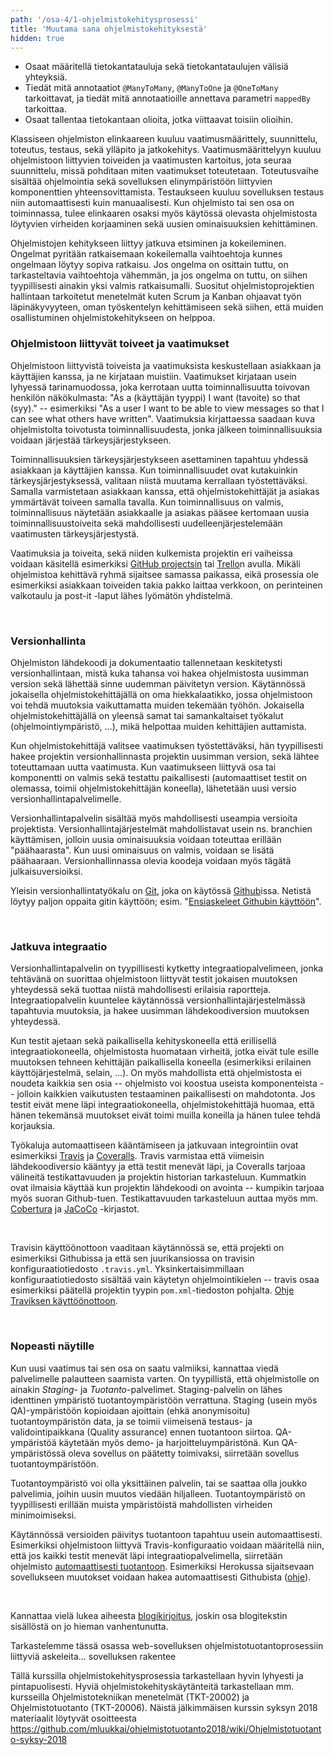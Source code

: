 ```yaml
---
path: '/osa-4/1-ohjelmistokehitysprosessi'
title: 'Muutama sana ohjelmistokehityksestä'
hidden: true
---
```


<text-box variant='learningObjectives' name='Oppimistavoitteet'>

- Osaat määritellä tietokantatauluja sekä tietokantataulujen välisiä yhteyksiä.
- Tiedät mitä annotaatiot `@ManyToMany`, `@ManyToOne` ja `@OneToMany` tarkoittavat, ja tiedät mitä annotaatioille annettava parametri `mappedBy` tarkoittaa.
- Osaat tallentaa tietokantaan olioita, jotka viittaavat toisiin olioihin.

</text-box>

Klassiseen ohjelmiston elinkaareen kuuluu vaatimusmäärittely, suunnittelu, toteutus, testaus, sekä ylläpito ja jatkokehitys. Vaatimusmäärittelyyn kuuluu ohjelmistoon liittyvien toiveiden ja vaatimusten kartoitus, jota seuraa suunnittelu, missä pohditaan miten vaatimukset toteutetaan. Toteutusvaihe sisältää ohjelmointia sekä sovelluksen elinympäristöön liittyvien komponenttien yhteensovittamista. Testaukseen kuuluu sovelluksen testaus niin automaattisesti kuin manuaalisesti. Kun ohjelmisto tai sen osa on toiminnassa, tulee elinkaaren osaksi myös käytössä olevasta ohjelmistosta löytyvien virheiden korjaaminen sekä uusien ominaisuuksien kehittäminen.


Ohjelmistojen kehitykseen liittyy jatkuva etsiminen ja kokeileminen. Ongelmat pyritään ratkaisemaan kokeilemalla vaihtoehtoja kunnes ongelmaan löytyy sopiva ratkaisu. Jos ongelma on osittain tuttu, on tarkasteltavia vaihtoehtoja vähemmän, ja jos ongelma on tuttu, on siihen tyypillisesti ainakin yksi valmis ratkaisumalli. Suositut ohjelmistoprojektien hallintaan tarkoitetut menetelmät kuten Scrum ja Kanban ohjaavat työn läpinäkyvyyteen, oman työskentelyn kehittämiseen sekä siihen, että muiden osallistuminen ohjelmistokehitykseen on helppoa.


### Ohjelmistoon liittyvät toiveet ja vaatimukset

Ohjelmistoon liittyvistä toiveista ja vaatimuksista keskustellaan asiakkaan ja käyttäjien kanssa, ja ne kirjataan muistiin. Vaatimukset kirjataan usein lyhyessä tarinamuodossa, joka kerrotaan uutta toiminnallisuutta toivovan henkilön näkökulmasta: "As a (käyttäjän tyyppi) I want (tavoite) so that (syy)." -- esimerkiksi "As a user I want to be able to view messages so that I can see what others have written". Vaatimuksia kirjattaessa saadaan kuva ohjelmistolta toivotusta toiminnallisuudesta, jonka jälkeen toiminnallisuuksia voidaan järjestää tärkeysjärjestykseen.


Toiminnallisuuksien tärkeysjärjestykseen asettaminen tapahtuu yhdessä asiakkaan ja käyttäjien kanssa. Kun toiminnallisuudet ovat kutakuinkin tärkeysjärjestyksessä, valitaan niistä muutama kerrallaan työstettäväksi. Samalla varmistetaan asiakkaan kanssa, että ohjelmistokehittäjät ja asiakas ymmärtävät toiveen samalla tavalla. Kun toiminnallisuus on valmis, toiminnallisuus näytetään asiakkaalle ja asiakas pääsee kertomaan uusia toiminnallisuustoiveita sekä mahdollisesti uudelleenjärjestelemään vaatimusten tärkeysjärjestystä.


Vaatimuksia ja toiveita, sekä niiden kulkemista projektin eri vaiheissa voidaan käsitellä esimerkiksi <a href="https://help.github.com/en/articles/about-project-boards" target="_blank">GitHub projectsin</a> tai <a href="https://trello.com/" target="_blank">Trello</a>n avulla. Mikäli ohjelmistoa kehittävä ryhmä sijaitsee samassa paikassa, eikä prosessia ole esimerkiksi asiakkaan toiveiden takia pakko laittaa verkkoon, on perinteinen valkotaulu ja post-it -laput lähes lyömätön yhdistelmä.

<br/>

### Versionhallinta

Ohjelmiston lähdekoodi ja dokumentaatio tallennetaan keskitetysti versionhallintaan, mistä kuka tahansa voi hakea ohjelmistosta uusimman version sekä lähettää sinne uudemman päivitetyn version. Käytännössä jokaisella ohjelmistokehittäjällä on oma hiekkalaatikko, jossa ohjelmistoon voi tehdä muutoksia vaikuttamatta muiden tekemään työhön. Jokaisella ohjelmistokehittäjällä on yleensä samat tai samankaltaiset työkalut (ohjelmointiympäristö, ...), mikä helpottaa muiden kehittäjien auttamista.


Kun ohjelmistokehittäjä valitsee vaatimuksen työstettäväksi, hän tyypillisesti hakee projektin versionhallinnasta projektin uusimman version, sekä lähtee toteuttamaan uutta vaatimusta. Kun vaatimukseen liittyvä osa tai komponentti on valmis sekä testattu paikallisesti (automaattiset testit on olemassa, toimii ohjelmistokehittäjän koneella), lähetetään uusi versio versionhallintapalvelimelle.

Versionhallintapalvelin sisältää myös mahdollisesti useampia versioita projektista. Versionhallintajärjestelmät mahdollistavat usein ns. branchien käyttämisen, jolloin uusia ominaisuuksia voidaan toteuttaa erillään "päähaarasta". Kun uusi ominaisuus on valmis, voidaan se lisätä päähaaraan. Versionhallinnassa olevia koodeja voidaan myös tägätä julkaisuversioiksi.

Yleisin versionhallintatyökalu on <a href="https://en.wikipedia.org/wiki/Git_(software)" target="_blank">Git</a>, joka on käytössä <a href="https://github.com/" target="_blank">Github</a>issa. Netistä löytyy paljon oppaita gitin käyttöön; esim. "<a href="https://guides.github.com/activities/hello-world/" target="_blank">Ensiaskeleet Githubin käyttöön</a>".

<br/>


### Jatkuva integraatio


Versionhallintapalvelin on tyypillisesti kytketty integraatiopalvelimeen, jonka tehtävänä on suorittaa ohjelmistoon liittyvät testit jokaisen muutoksen yhteydessä sekä tuottaa niistä mahdollisesti erilaisia raportteja. Integraatiopalvelin kuuntelee käytännössä versionhallintajärjestelmässä tapahtuvia muutoksia, ja hakee uusimman lähdekoodiversion muutoksen yhteydessä.


Kun testit ajetaan sekä paikallisella kehityskoneella että erillisellä integraatiokoneella, ohjelmistosta huomataan virheitä, jotka eivät tule esille muutoksen tehneen kehittäjän paikallisella koneella (esimerkiksi erilainen käyttöjärjestelmä, selain, ...). On myös mahdollista että ohjelmistosta ei noudeta kaikkia sen osia -- ohjelmisto voi koostua useista komponenteista --  jolloin kaikkien vaikutusten testaaminen paikallisesti on mahdotonta. Jos testit eivät mene läpi integraatiokoneella, ohjelmistokehittäjä huomaa, että hänen tekemänsä muutokset eivät toimi muilla koneilla ja hänen tulee tehdä korjauksia.


Työkaluja automaattiseen kääntämiseen ja jatkuvaan integrointiin ovat esimerkiksi <a href="https://travis-ci.org" target="_blank">Travis</a> ja <a href="https://coveralls.io" target="_blank">Coveralls</a>. Travis varmistaa että viimeisin lähdekoodiversio kääntyy ja että testit menevät läpi, ja Coveralls tarjoaa välineitä testikattavuuden ja projektin historian tarkasteluun. Kummatkin ovat ilmaisia käyttää kun projektin lähdekoodi on avointa -- kumpikin tarjoaa myös suoran Github-tuen. Testikattavuuden tarkasteluun auttaa myös mm. <a href="https://github.com/cobertura/cobertura" target="_blank">Cobertura</a> ja <a href="https://www.eclemma.org/jacoco/" target="_blank">JaCoCo</a> -kirjastot.

<br/>

Travisin käyttöönottoon vaaditaan käytännössä se, että projekti on esimerkiksi Githubissa ja että sen juurikansiossa on travisin konfiguraatiotiedosto `.travis.yml`. Yksinkertaisimmillaan konfiguraatiotiedosto sisältää vain käytetyn ohjelmointikielen -- travis osaa esimerkiksi päätellä projektin tyypin `pom.xml`-tiedoston pohjalta. <a href="https://docs.travis-ci.com/user/getting-started/" target="_blank">Ohje Traviksen käyttöönottoon</a>.

<br/>

### Nopeasti näytille

Kun uusi vaatimus tai sen osa on saatu valmiiksi, kannattaa viedä palvelimelle palautteen saamista varten. On tyypillistä, että ohjelmistolle on ainakin *Staging*- ja *Tuotanto*-palvelimet. Staging-palvelin on lähes identtinen ympäristö tuotantoympäristöön verrattuna. Staging (usein myös QA)-ympäristöön kopioidaan ajoittain (ehkä anonymisoitu) tuotantoympäristön data, ja se toimii viimeisenä testaus- ja validointipaikkana (Quality assurance) ennen tuotantoon siirtoa. QA-ympäristöä käytetään myös demo- ja harjoitteluympäristönä. Kun QA-ympäristössä oleva sovellus on päätetty toimivaksi, siirretään sovellus tuotantoympäristöön.


Tuotantoympäristö voi olla yksittäinen palvelin, tai se saattaa olla joukko palvelimia, joihin uusin muutos viedään hiljalleen. Tuotantoympäristö on tyypillisesti erillään muista ympäristöistä mahdollisten virheiden minimoimiseksi.


Käytännössä versioiden päivitys tuotantoon tapahtuu usein automaattisesti. Esimerkiksi ohjelmistoon liittyvä Travis-konfiguraatio voidaan määritellä niin, että jos kaikki testit menevät läpi integraatiopalvelimella, siirretään ohjelmisto <a href="https://docs.travis-ci.com/user/deployment/heroku" target="_blank">automaattisesti tuotantoon</a>. Esimerkiksi Herokussa sijaitsevaan sovellukseen muutokset voidaan hakea automaattisesti Githubista (<a href="https://devcenter.heroku.com/articles/github-integration" target="_blank">ohje</a>).

<br/>

Kannattaa vielä lukea aiheesta <a href="https://medium.com/@felippepuhle/getting-started-with-spring-boot-travis-and-heroku-4562a723fd0e" target="_blank">blogikirjoitus</a>, joskin osa blogitekstin sisällöstä on jo hieman vanhentunutta.


Tarkastelemme tässä osassa web-sovelluksen ohjelmistotuotantoprosessiin liittyviä askeleita... sovelluksen rakentee

<text-box variant='hint' name='Teemaan liittyviä kursseja'>

Tällä kurssilla ohjelmistokehitysprosessia tarkastellaan hyvin lyhyesti ja pintapuolisesti. Hyviä ohjelmistokehityskäytänteitä tarkastellaan mm. kursseilla Ohjelmistotekniikan menetelmät (TKT-20002) ja Ohjelmistotuotanto (TKT-20006). Näistä jälkimmäisen kurssin syksyn 2018 materiaalit löytyvät osoitteesta <a href="https://github.com/mluukkai/ohjelmistotuotanto2018/wiki/Ohjelmistotuotanto-syksy-2018" target="_blank">https://github.com/mluukkai/ohjelmistotuotanto2018/wiki/Ohjelmistotuotanto-syksy-2018</a>

<br/>

</text-box>
